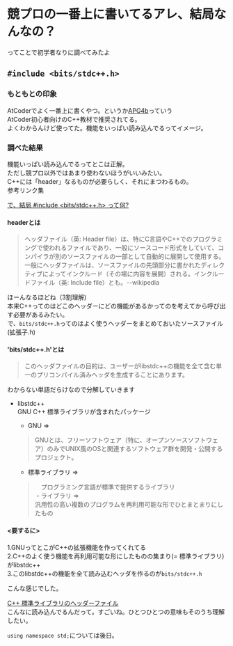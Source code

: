 # 競プロの一番上に書いてるアレ、結局なんなの？
ってことで初学者なりに調べてみたよ

## `#include <bits/stdc++.h>`

### もともとの印象

AtCoderでよく一番上に書くやつ。というか[APG4b](https://atcoder.jp/contests/apg4b/tasks)っていう  
AtCoder初心者向けのC++教材で推奨されてる。  
よくわからんけど使ってた。機能をいっぱい読み込んでるってイメージ。

### 調べた結果

機能いっぱい読み込んでるってとこは正解。  
ただし競プロ以外ではあまり使わないほうがいいみたい。  
C++には「header」なるものが必要らしく、それにまつわるもの。  
参考リンク集   
    
[で、結局 #include <bits/stdc++.h> って何?](https://qiita.com/hakatashi/items/f9d9abf05a002b5c4dc5)

#### headerとは  

> ヘッダファイル（英: Header file）は、特にC言語やC++でのプログラミングで使われるファイルであり、一般にソースコード形式をしていて、コンパイラが別のソースファイルの一部として自動的に展開して使用する。一般にヘッダファイルは、ソースファイルの先頭部分に書かれたディレクティブによってインクルード（その場に内容を展開）される。インクルードファイル（英: Include file）とも。--wikipedia  


ほーんなるほどね（3割理解)  
本来C++ってのはどこのヘッダーにどの機能があるかってのを考えてから呼び出す必要があるみたい。  
で、`bits/stdc++.h`ってのはよく使うヘッダーをまとめておいたソースファイル(拡張子.h)  

#### 'bits/stdc++.h'とは  

>このヘッダファイルの目的は、ユーザーがlibstdc++の機能を全て含む単一のプリコンパイル済みヘッダを生成することにあります。  


わからない単語だらけなので分解していきます 

- libstdc++  
GNU C++ 標準ライブラリが含まれたパッケージ
    - GNU => 
    > GNUとは、フリーソフトウェア（特に、オープンソースソフトウェア）のみでUNIX風のOSと関連するソフトウェア群を開発・公開するプロジェクト。
    
    - 標準ライブラリ =>
    >　プログラミング言語が標準で提供するライブラリ  
         ・ライブラリ =>  
            汎用性の高い複数のプログラムを再利用可能な形でひとまとまりにしたもの  
    
    
#### <要するに>　　
1.GNUってとこがC++の拡張機能を作ってくれてる  
2.C++のよく使う機能を再利用可能な形にしたものの集まり(= 標準ライブラリ)がlibstdc++  
3.このlibstdc++の機能を全て読み込むヘッダを作るのが`bits/stdc++.h` 

こんな感じでした。

[C++ 標準ライブラリのヘッダーファイル](https://docs.oracle.com/cd/E19957-01/806-4840/Standard.html#757932)  
こんなに読み込んでるんだって。すごいね。ひとつひとつの意味もそのうち理解したい。
    

`using namespace std;`については後日。




